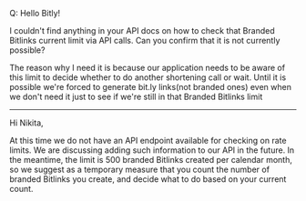 Q:
Hello Bitly!

I couldn't find anything in your API docs on how to check that Branded Bitlinks current limit via API calls.
Can you confirm that it is not currently possible?

The reason why I need it is because our application needs to be aware of this limit to decide whether to do another shortening call or wait. Until it is possible we're forced to generate bit.ly links(not branded ones) even when we don't need it just to see if we're still in that Branded Bitlinks limit



---

Hi Nikita,

At this time we do not have an API endpoint available for checking on rate limits. We are discussing adding such information to our API in the future. In the meantime, the limit is 500 branded Bitlinks created per calendar month, so we suggest as a temporary measure that you count the number of branded Bitlinks you create, and decide what to do based on your current count.
